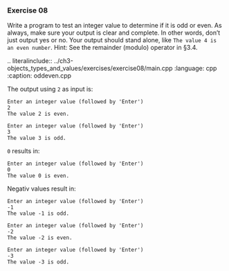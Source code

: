 ### Exercise 08

Write a program to test an integer value to determine if it is odd or even. 
As always, make sure your output is clear and complete. In other words, don’t just output yes or no. 
Your output should stand alone, like `The value 4 is an even number`. Hint: See the remainder (modulo) operator in §3.4.

.. literalinclude:: ../ch3-objects_types_and_values/exercises/exercise08/main.cpp
   :language: cpp
   :caption: oddeven.cpp

The output using `2` as input is:

```
Enter an integer value (followed by 'Enter')
2
The value 2 is even.
```

```
Enter an integer value (followed by 'Enter')
3
The value 3 is odd.
```

`0` results in:

```
Enter an integer value (followed by 'Enter')
0
The value 0 is even.
```

Negativ values result in:

```
Enter an integer value (followed by 'Enter')
-1
The value -1 is odd.
```

```
Enter an integer value (followed by 'Enter')
-2
The value -2 is even.
```

```
Enter an integer value (followed by 'Enter')
-3
The value -3 is odd.
```
